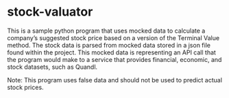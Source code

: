 # stock-valuator

This is a sample python program that uses mocked data to calculate a company’s suggested stock price based on a 
version of the Terminal Value method. The stock data is parsed from mocked data stored in a json file found 
within the project. This mocked data is representing an API call that the program would make to a service that 
provides financial, economic, and stock datasets, such as Quandl. 

Note: This program uses false data and should not be used to predict actual stock prices. 
